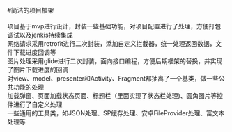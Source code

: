 #简洁的项目框架
<br><br>
项目基于mvp进行设计，封装一些基础功能，对项目配置进行了处理，方便打包调试以及jenkis持续集成<br>
网络请求采用retrofit进行二次封装，添加自定义拦截器，统一处理返回数据，文件下载进度回调等<br>
图片处理采用glide进行二次封装，面向接口编程，方便后期框架的替换，并实现了图片下载进度的回调<br>
对view、model、presenter和Activity、Fragment都抽离了一个基类，做一些公共功能的处理<br>
加载弹窗、页面加载状态页面、标题栏（里面实现了状态栏处理)、圆角图片等控件进行了自定义处理<br>
一些通用的工具类，如JSON处理、SP缓存处理、安卓FileProvider处理、富文本处理等<br>

